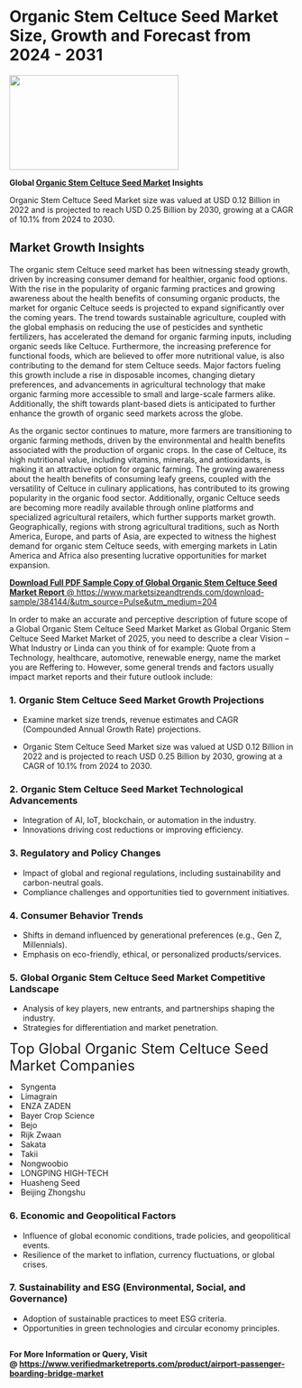 <H1>Organic Stem Celtuce Seed Market Size, Growth and Forecast from 2024 - 2031</H1><img class="aligncenter size-medium wp-image-584254" src="https://thirdeyenews.in/wp-content/uploads/2024/09/Global-Market-Research-300x168.jpeg" alt="" width="300" height="168" /><p><strong>Global&nbsp;<a href="https://www.marketsizeandtrends.com/download-sample/384144/&amp;utm_source=Pulse&amp;utm_medium=204">Organic Stem Celtuce Seed Market</a> Insights</strong></p><p>Organic Stem Celtuce Seed Market size was valued at USD 0.12 Billion in 2022 and is projected to reach USD 0.25 Billion by 2030, growing at a CAGR of 10.1% from 2024 to 2030.</p><p><h2>Market Growth Insights</h2> <p>The organic stem Celtuce seed market has been witnessing steady growth, driven by increasing consumer demand for healthier, organic food options. With the rise in the popularity of organic farming practices and growing awareness about the health benefits of consuming organic products, the market for organic Celtuce seeds is projected to expand significantly over the coming years. The trend towards sustainable agriculture, coupled with the global emphasis on reducing the use of pesticides and synthetic fertilizers, has accelerated the demand for organic farming inputs, including organic seeds like Celtuce. Furthermore, the increasing preference for functional foods, which are believed to offer more nutritional value, is also contributing to the demand for stem Celtuce seeds. Major factors fueling this growth include a rise in disposable incomes, changing dietary preferences, and advancements in agricultural technology that make organic farming more accessible to small and large-scale farmers alike. Additionally, the shift towards plant-based diets is anticipated to further enhance the growth of organic seed markets across the globe.</p> <p><a href="#"></a></p> <p>As the organic sector continues to mature, more farmers are transitioning to organic farming methods, driven by the environmental and health benefits associated with the production of organic crops. In the case of Celtuce, its high nutritional value, including vitamins, minerals, and antioxidants, is making it an attractive option for organic farming. The growing awareness about the health benefits of consuming leafy greens, coupled with the versatility of Celtuce in culinary applications, has contributed to its growing popularity in the organic food sector. Additionally, organic Celtuce seeds are becoming more readily available through online platforms and specialized agricultural retailers, which further supports market growth. Geographically, regions with strong agricultural traditions, such as North America, Europe, and parts of Asia, are expected to witness the highest demand for organic stem Celtuce seeds, with emerging markets in Latin America and Africa also presenting lucrative opportunities for market expansion. <p><a href="#"></p><p><span class=""><strong>Download Full PDF Sample Copy of Global Organic Stem Celtuce Seed Market Report</strong> @ <a href="https://www.marketsizeandtrends.com/download-sample/384144/&amp;utm_source=Pulse&amp;utm_medium=204" target="_blank">https://www.marketsizeandtrends.com/download-sample/384144/&amp;utm_source=Pulse&amp;utm_medium=204</a></span></p><p>In order to make an accurate and perceptive description of future scope of a Global&nbsp;Organic Stem Celtuce Seed Market Market as Global&nbsp;Organic Stem Celtuce Seed Market Market of 2025, you need to describe a clear Vision &ndash; What Industry or Linda can you think of for example: Quote from a Technology, healthcare, automotive, renewable energy, name the market you are Reffering to. However, some general trends and factors usually impact market reports and their future outlook include:</p><h3>1.&nbsp;<strong>Organic Stem Celtuce Seed Market Growth Projections</strong></h3><ul><li>Examine market size trends, revenue estimates and CAGR (Compounded Annual Growth Rate) projections.</li><li><p>Organic Stem Celtuce Seed Market size was valued at USD 0.12 Billion in 2022 and is projected to reach USD 0.25 Billion by 2030, growing at a CAGR of 10.1% from 2024 to 2030.</p></li></ul><h3>2.&nbsp;<strong>Organic Stem Celtuce Seed Market Technological Advancements</strong></h3><ul><li>Integration of AI, IoT, blockchain, or automation in the industry.</li><li>Innovations driving cost reductions or improving efficiency.</li></ul><h3>3.&nbsp;<strong>Regulatory and Policy Changes</strong></h3><ul><li>Impact of global and regional regulations, including sustainability and carbon-neutral goals.</li><li>Compliance challenges and opportunities tied to government initiatives.</li></ul><h3>4.&nbsp;<strong>Consumer Behavior Trends</strong></h3><ul><li>Shifts in demand influenced by generational preferences (e.g., Gen Z, Millennials).</li><li>Emphasis on eco-friendly, ethical, or personalized products/services.</li></ul><h3>5.&nbsp;<strong>Global Organic Stem Celtuce Seed Market Competitive Landscape</strong></h3><ul><li>Analysis of key players, new entrants, and partnerships shaping the industry.</li><li>Strategies for differentiation and market penetration.</li></ul><p data-pm-slice="1 1 []"><span style="color: inherit; font-family: inherit; font-size: 25px;">Top Global Organic Stem Celtuce Seed Market Companies</span></p><div class="" data-test-id=""><p><li>Syngenta</li><li> Limagrain</li><li> ENZA ZADEN</li><li> Bayer Crop Science</li><li> Bejo</li><li> Rijk Zwaan</li><li> Sakata</li><li> Takii</li><li> Nongwoobio</li><li> LONGPING HIGH-TECH</li><li> Huasheng Seed</li><li> Beijing Zhongshu</li></p></div><h3>6.&nbsp;<strong>Economic and Geopolitical Factors</strong></h3><ul><li>Influence of global economic conditions, trade policies, and geopolitical events.</li><li>Resilience of the market to inflation, currency fluctuations, or global crises.</li></ul><h3>7.&nbsp;<strong>Sustainability and ESG (Environmental, Social, and Governance)</strong></h3><ul><li>Adoption of sustainable practices to meet ESG criteria.</li><li>Opportunities in green technologies and circular economy principles.</li></ul><h2><strong style="font-size: 14px;">For More Information or Query, Visit @&nbsp;</strong><a style="background-color: #ffffff; font-size: 14px;" href="https://www.marketsizeandtrends.com/report/organic-stem-celtuce-seed-market/" target="_blank">https://www.verifiedmarketreports.com/product/airport-passenger-boarding-bridge-market</a></h2>
